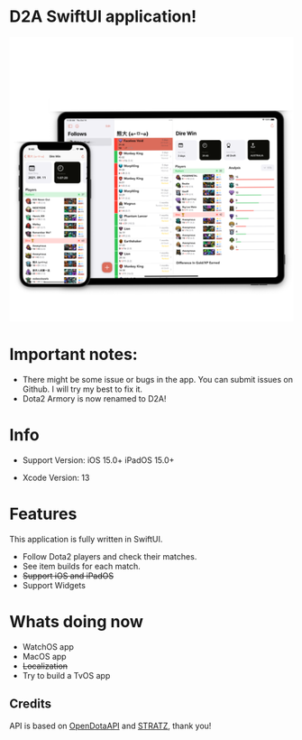 # D2A SwiftUI application!
![Image](images/promo_image.PNG)
# Important notes:
* There might be some issue or bugs in the app. You can submit issues on Github. I will try my best to fix it.
* Dota2 Armory is now renamed to D2A!

# Info
* Support Version: 
iOS 15.0+
iPadOS 15.0+

* Xcode Version: 13

# Features
This application is fully written in SwiftUI.
* Follow Dota2 players and check their matches.
* See item builds for each match.
* ~~Support iOS and iPadOS~~
* Support Widgets
# Whats doing now
* WatchOS app
* MacOS app
* ~~Localization~~
* Try to build a TvOS app

## Credits
API is based on [OpenDotaAPI](https://www.opendota.com) and [STRATZ](https://stratz.com/dashboard), thank you!
